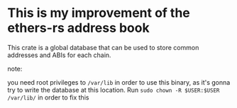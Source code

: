 # This is my improvement of the ethers-rs address book

This crate is a global database that can be used to store common addresses and ABIs for each chain.

note:

you need root privileges to `/var/lib` in order to use this binary, as it's gonna try to write the database at this location.
Run `sudo chown -R $USER:$USER /var/lib/` in order to fix this
